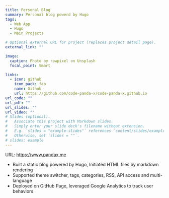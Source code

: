 ```yaml
---
title: Personal Blog
summary: Personal blog powerd by Hugo
tags:
  - Web App
  - Hugo
  - Main Projects

# Optional external URL for project (replaces project detail page).
external_link: ""

image:
  caption: Photo by rawpixel on Unsplash
  focal_point: Smart

links:
  - icon: github
    icon_pack: fab
    name: Github
    url: https://github.com/code-panda-x/code-panda-x.github.io
url_code: ""
url_pdf: ""
url_slides: ""
url_video: ""
# Slides (optional).
#   Associate this project with Markdown slides.
#   Simply enter your slide deck's filename without extension.
#   E.g. `slides = "example-slides"` references `content/slides/example-slides.md`.
#   Otherwise, set `slides = ""`.
# slides: example
---
```


URL: https://www.pandax.me

- Built a static blog powered by Hugo, Initiated HTML files by markdown rendering
- Supported theme switcher, tags, categories, RSS, API access and multi-language
- Deployed on GitHub Page, leveraged Google Analytics to track user behaviors
